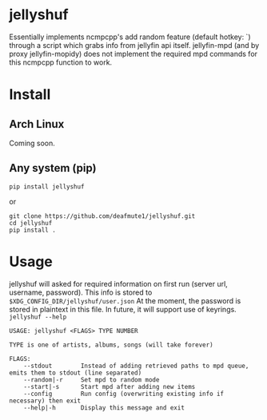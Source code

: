 # jellyshuf 
Essentially implements ncmpcpp's add random feature (default hotkey: `) through a script which grabs info from jellyfin api itself. 
jellyfin-mpd (and by proxy jellyfin-mopidy) does not implement the required mpd commands for this ncmpcpp function to work. 

# Install
## Arch Linux
Coming soon.

## Any system (pip)
`pip install jellyshuf` 

or

```
git clone https://github.com/deafmute1/jellyshuf.git
cd jellyshuf
pip install . 
```

# Usage
jellyshuf will asked for required information on first run (server url, username, password).
This info is stored to `$XDG_CONFIG_DIR/jellyshuf/user.json`
At the moment, the password is stored in plaintext in this file. In future, it will support use of keyrings.
`jellyshuf --help` 
```
USAGE: jellyshuf <FLAGS> TYPE NUMBER
    
TYPE is one of artists, albums, songs (will take forever)
    
FLAGS: 
    --stdout        Instead of adding retrieved paths to mpd queue, emits them to stdout (line separated)
    --random|-r     Set mpd to random mode
    --start|-s      Start mpd after adding new items
    --config        Run config (overwriting existing info if necessary) then exit
    --help|-h       Display this message and exit
```
